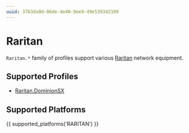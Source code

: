 ```yaml
---
uuid: 3763da9d-06de-4e40-9ee9-49e539342109
---
```

# Raritan

`Raritan.*` family of profiles support various [Raritan](https://www.raritan.com/)
network equipment.

## Supported Profiles

- [Raritan.DominionSX](Raritan.DominionSX.md)

## Supported Platforms

{{ supported_platforms('RARITAN') }}
